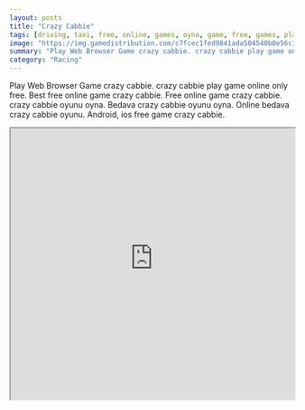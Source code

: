 ```yaml
---
layout: posts
title: "Crazy Cabbie"
tags: [driving, taxi, free, online, games, oyna, game, free, games, play, play, games]
image: "https://img.gamedistribution.com/c7fcec1fed9841ada504540b0e56c1f6-512x384.jpeg"
summary: "Play Web Browser Game crazy cabbie. crazy cabbie play game online only free. Best free online game crazy cabbie. Free online game crazy cabbie. crazy cabbie oyunu oyna. Bedava crazy cabbie oyunu oyna. Online bedava crazy cabbie oyunu. Android, ios free game crazy cabbie."
category: "Racing"
---
```


Play Web Browser Game crazy cabbie. crazy cabbie play game online only free. Best free online game crazy cabbie. Free online game crazy cabbie. crazy cabbie oyunu oyna. Bedava crazy cabbie oyunu oyna. Online bedava crazy cabbie oyunu. Android, ios free game crazy cabbie.

<iframe width="100%" height="480px;" src="https://html5.gamedistribution.com/c7fcec1fed9841ada504540b0e56c1f6/"></iframe>